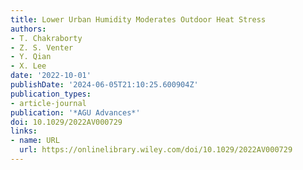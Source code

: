 ```yaml
---
title: Lower Urban Humidity Moderates Outdoor Heat Stress
authors:
- T. Chakraborty
- Z. S. Venter
- Y. Qian
- X. Lee
date: '2022-10-01'
publishDate: '2024-06-05T21:10:25.600904Z'
publication_types:
- article-journal
publication: '*AGU Advances*'
doi: 10.1029/2022AV000729
links:
- name: URL
  url: https://onlinelibrary.wiley.com/doi/10.1029/2022AV000729
---
```

